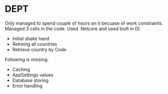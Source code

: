 # DEPT
Only managed to spend couple of hours on it becuase of work constraints.
Managed 3 calls in the code. Used .Netcore and used built in DI.
- Initial shake hand
 - Retreing all countries
 - Retrieve country by Code

Following is missing:
- Caching
- AppSettings values
- Database storing
- Error handling
